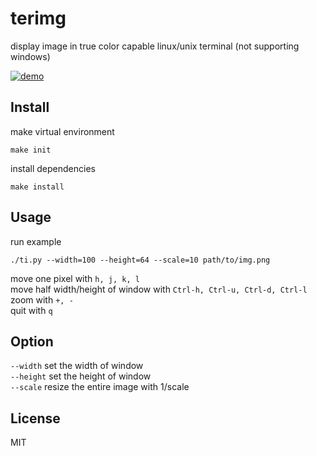 # terimg
display image in true color capable linux/unix terminal (not supporting windows)

[![demo](https://asciinema.org/a/252886.svg)](https://asciinema.org/a/252886?autoplay=1)

## Install
make virtual environment
```shell
make init
```
install dependencies
```shell
make install
```
## Usage
run example
```shell
./ti.py --width=100 --height=64 --scale=10 path/to/img.png
```
move one pixel with `h, j, k, l`  
move half width/height of window with `Ctrl-h, Ctrl-u, Ctrl-d, Ctrl-l`  
zoom with `+, -`  
quit with `q`

## Option
`--width` set the width of window  
`--height` set the height of window  
`--scale` resize the entire image with 1/scale

## License
MIT
